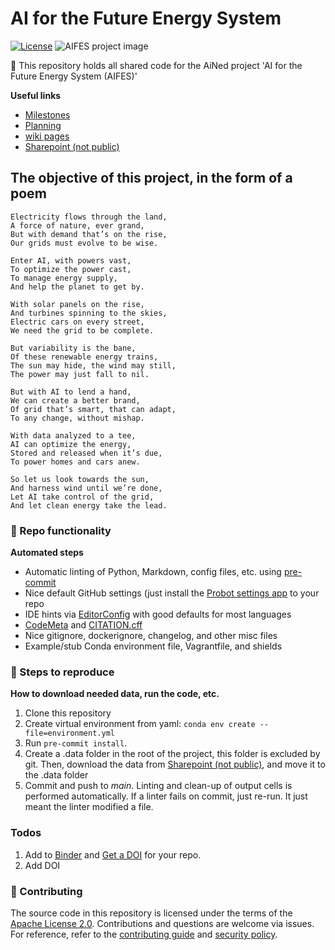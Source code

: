 # AI for the Future Energy System

[![License](https://img.shields.io/badge/License-Apache%202.0-blue.svg)](https://opensource.org/licenses/Apache-2.0)
![AIFES project image](https://user-images.githubusercontent.com/18208480/215054857-930a1edd-0fc7-463e-9bde-8c1258f1ec75.JPG)

🧪 This repository holds all shared code for the AiNed project 'AI for the Future Energy System (AIFES)'

**Useful links**

- [Milestones](https://github.com/alliander-opensource/AIFES/milestones?direction=asc&sort=due_date&state=open)
- [Planning](https://github.com/alliander-opensource/AIFES/wiki/Planning)
- [wiki pages](https://github.com/alliander-opensource/AIFES/wiki)
- [Sharepoint (not public)](https://alliander.sharepoint.com/:f:/r/teams/PortfolioSO/Gedeelde%20documenten/Collaboration%20Allianer%20-%20TenneT%20T-Prognose?csf=1&web=1&e=t7pG8a)

## The objective of this project, in the form of a poem

```
Electricity flows through the land,
A force of nature, ever grand,
But with demand that’s on the rise,
Our grids must evolve to be wise.

Enter AI, with powers vast,
To optimize the power cast,
To manage energy supply,
And help the planet to get by.

With solar panels on the rise,
And turbines spinning to the skies,
Electric cars on every street,
We need the grid to be complete.

But variability is the bane,
Of these renewable energy trains,
The sun may hide, the wind may still,
The power may just fall to nil.

But with AI to lend a hand,
We can create a better brand,
Of grid that’s smart, that can adapt,
To any change, without mishap.

With data analyzed to a tee,
AI can optimize the energy,
Stored and released when it’s due,
To power homes and cars anew.

So let us look towards the sun,
And harness wind until we’re done,
Let AI take control of the grid,
And let clean energy take the lead.
```

### 🎁 Repo functionality

**Automated steps**

- Automatic linting of Python, Markdown, config files, etc. using [pre-commit](https://pre-commit.com/)
- Nice default GitHub settings (just install the [Probot settings app](https://github.com/apps/settings) to your repo
- IDE hints via [EditorConfig](https://editorconfig.org/) with good defaults for most languages
- [CodeMeta](https://codemeta.github.io/user-guide/) and [CITATION.cff](https://citation-file-format.github.io/)
- Nice gitignore, dockerignore, changelog, and other misc files
- Example/stub Conda environment file, Vagrantfile, and shields

### 📜 Steps to reproduce

**How to download needed data, run the code, etc.**

1. Clone this repository
1. Create virtual environment from yaml:
   `conda env create --file=environment.yml`
1. Run `pre-commit install`.
1. Create a .data folder in the root of the project, this folder is excluded by git. Then, download the data from [Sharepoint (not public)](https://alliander.sharepoint.com/:f:/r/teams/PortfolioSO/Gedeelde%20documenten/Collaboration%20Allianer%20-%20TenneT%20T-Prognose?csf=1&web=1&e=t7pG8a), and move it to the .data folder
1. Commit and push to _main_. Linting and clean-up of output cells is performed automatically. If a linter fails on commit, just re-run. It just meant the linter modified a file.

### Todos

1. Add to [Binder](https://mybinder.org/) and [Get a DOI](https://guides.github.com/activities/citable-code/) for your repo.
1. Add DOI

### 🍁 Contributing

The source code in this repository is licensed under the terms of the [Apache License 2.0](https://spdx.org/licenses/Apache-2.0.html).
Contributions and questions are welcome via issues.
For reference, refer to the [contributing guide](https://github.com/dmyersturnbull/science-notebook-template/blob/main/CONTRIBUTING.md)
and [security policy](https://github.com/dmyersturnbull/science-notebook-template/blob/main/SECURITY.md).
